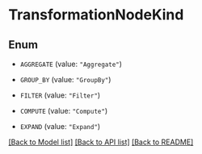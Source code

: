 # TransformationNodeKind

## Enum


* `AGGREGATE` (value: `"Aggregate"`)

* `GROUP_BY` (value: `"GroupBy"`)

* `FILTER` (value: `"Filter"`)

* `COMPUTE` (value: `"Compute"`)

* `EXPAND` (value: `"Expand"`)


[[Back to Model list]](../README.md#documentation-for-models) [[Back to API list]](../README.md#documentation-for-api-endpoints) [[Back to README]](../README.md)


